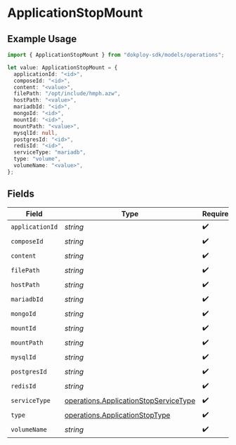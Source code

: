 # ApplicationStopMount

## Example Usage

```typescript
import { ApplicationStopMount } from "dokploy-sdk/models/operations";

let value: ApplicationStopMount = {
  applicationId: "<id>",
  composeId: "<id>",
  content: "<value>",
  filePath: "/opt/include/hmph.azw",
  hostPath: "<value>",
  mariadbId: "<id>",
  mongoId: "<id>",
  mountId: "<id>",
  mountPath: "<value>",
  mysqlId: null,
  postgresId: "<id>",
  redisId: "<id>",
  serviceType: "mariadb",
  type: "volume",
  volumeName: "<value>",
};
```

## Fields

| Field                                                                                          | Type                                                                                           | Required                                                                                       | Description                                                                                    |
| ---------------------------------------------------------------------------------------------- | ---------------------------------------------------------------------------------------------- | ---------------------------------------------------------------------------------------------- | ---------------------------------------------------------------------------------------------- |
| `applicationId`                                                                                | *string*                                                                                       | :heavy_check_mark:                                                                             | N/A                                                                                            |
| `composeId`                                                                                    | *string*                                                                                       | :heavy_check_mark:                                                                             | N/A                                                                                            |
| `content`                                                                                      | *string*                                                                                       | :heavy_check_mark:                                                                             | N/A                                                                                            |
| `filePath`                                                                                     | *string*                                                                                       | :heavy_check_mark:                                                                             | N/A                                                                                            |
| `hostPath`                                                                                     | *string*                                                                                       | :heavy_check_mark:                                                                             | N/A                                                                                            |
| `mariadbId`                                                                                    | *string*                                                                                       | :heavy_check_mark:                                                                             | N/A                                                                                            |
| `mongoId`                                                                                      | *string*                                                                                       | :heavy_check_mark:                                                                             | N/A                                                                                            |
| `mountId`                                                                                      | *string*                                                                                       | :heavy_check_mark:                                                                             | N/A                                                                                            |
| `mountPath`                                                                                    | *string*                                                                                       | :heavy_check_mark:                                                                             | N/A                                                                                            |
| `mysqlId`                                                                                      | *string*                                                                                       | :heavy_check_mark:                                                                             | N/A                                                                                            |
| `postgresId`                                                                                   | *string*                                                                                       | :heavy_check_mark:                                                                             | N/A                                                                                            |
| `redisId`                                                                                      | *string*                                                                                       | :heavy_check_mark:                                                                             | N/A                                                                                            |
| `serviceType`                                                                                  | [operations.ApplicationStopServiceType](../../models/operations/applicationstopservicetype.md) | :heavy_check_mark:                                                                             | N/A                                                                                            |
| `type`                                                                                         | [operations.ApplicationStopType](../../models/operations/applicationstoptype.md)               | :heavy_check_mark:                                                                             | N/A                                                                                            |
| `volumeName`                                                                                   | *string*                                                                                       | :heavy_check_mark:                                                                             | N/A                                                                                            |